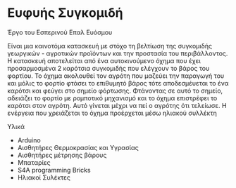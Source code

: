# Ευφυής Συγκομιδή 

Έργο του Εσπερινού Επαλ Ευόσμου 

Είναι μια καινοτόμα κατασκευή με στόχο τη βελτίωση της συγκομιδής γεωργικών - αγροτικών προϊόντων και την προστασία του περιβάλλοντος.
Η κατασκευή αποτελείται από ένα αυτοκινούμενο όχημα που έχει προσαρμοσμένα 2 καρότσια συγκομιδής που ελέγχουν το βάρος του φορτίου. Το όχημα ακολουθεί τον αγρότη που μαζεύει την παραγωγή του και μόλις το φορτίο φτάσει το επιθυμητό βάρος τότε αποδεσμέυεται το ένα καρότσι και φεύγει στο σημείο φόρτωσης.
Φτάνοντας σε αυτό το σημείο, αδειάζει το φορτίο με ρομποτικό μηχανισμό και το όχημα επιστρέφει το καρότσι στον αγρότη. Αυτό γίνεται μέχρι να πεί ο αγρότης ότι τελείωσε.
H ενέργεια που χρειάζεται το όχημα προέρχεται μέσω ηλιακού συλλέκτη


Υλικά
* Arduino
* Αισθητήρες Θερμοκρασίας και Υγρασίας
* Αισθητήρες μέτρησης βάρους
* Μπαταρίες 
* S4A programming Bricks
* Ηλιακοί Συλέκτες


